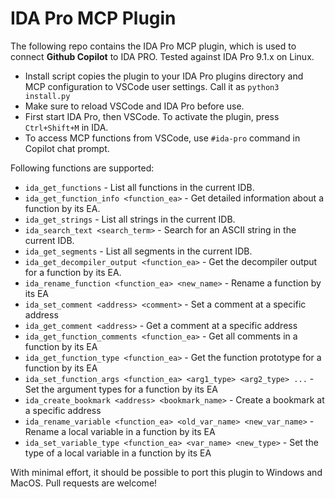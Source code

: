 IDA Pro MCP Plugin
===================

The following repo contains the IDA Pro MCP plugin, which is used to connect **Github Copilot** to IDA PRO. Tested against IDA Pro 9.1.x on Linux. 

* Install script copies the plugin to your IDA Pro plugins directory and MCP configuration to VSCode user settings. Call it as `python3 install.py`
* Make sure to reload VSCode and IDA Pro before use. 
* First start IDA Pro, then VSCode. To activate the plugin, press `Ctrl+Shift+M` in IDA.
* To access MCP functions from VSCode, use `#ida-pro` command in Copilot chat prompt.

Following functions are supported:

* `ida_get_functions` - List all functions in the current IDB. 
* `ida_get_function_info <function_ea>` - Get detailed information about a function by its EA.
* `ida_get_strings` - List all strings in the current IDB.
* `ida_search_text <search_term>` - Search for an ASCII string in the current IDB.
* `ida_get_segments` - List all segments in the current IDB.
* `ida_get_decompiler_output <function_ea>` - Get the decompiler output for a function by its EA.
* `ida_rename_function <function_ea> <new_name>` - Rename a function by its EA
* `ida_set_comment <address> <comment>` - Set a comment at a specific address
* `ida_get_comment <address>` - Get a comment at a specific address
* `ida_get_function_comments <function_ea>` - Get all comments in a function by its EA
* `ida_get_function_type <function_ea>` - Get the function prototype for a function by its EA
* `ida_set_function_args <function_ea> <arg1_type> <arg2_type> ...` - Set the argument types for a function by its EA
* `ida_create_bookmark <address> <bookmark_name>` - Create a bookmark at a specific address
* `ida_rename_variable <function_ea> <old_var_name> <new_var_name>` - Rename a local variable in a function by its EA
* `ida_set_variable_type <function_ea> <var_name> <new_type>` - Set the type of a local variable in a function by its EA

With minimal effort, it should be possible to port this plugin to Windows and MacOS. Pull requests are welcome!
